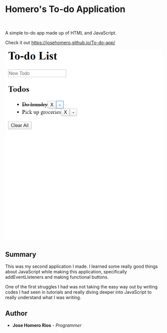 # Homero's To-do Application

<br>

A simple to-do app made up of HTML and JavaScript.

Check it out https://josehomero.github.io/To-do-app/

<img src="image/To-doListPic.png" alt="To-do pic">


## Summary

This was my second application I made. I learned some really good things about JavaScript while making this application, specifically addEventListeners and making functional buttons.

One of the first struggles I had was not taking the easy way out by writing codes I had seen in tutorials and really diving deeper into JavaScript to really understand what I was writing.

## Author

* **Jose Homero Rios** - *Programmer*